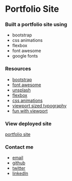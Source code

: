 # Portfolio Site

### Built a portfolio site using

- bootstrap
- css animations
- flexbox
- font awesome
- google fonts

### Resources

- [bootstrap](https://getbootstrap.com/docs/4.1/getting-started/introduction/)
- [font awesome](https://fontawesome.com/)
- [unsplash](https://unsplash.com/)
- [flexbox](https://css-tricks.com/snippets/css/a-guide-to-flexbox/)
- [css animations](https://css-tricks.com/almanac/properties/a/animation/)
- [viewport sized typography](https://css-tricks.com/viewport-sized-typography/)
- [fun with viewport](https://css-tricks.com/fun-viewport-units/)

### View deployed site

[portfolio site](https://gracious-pare-78dab1.netlify.com/)

### Contact me

- [email](marenwoodruff@gmail.com)
- [github]()
- [twitter](https://twitter.com/marenwoodruff)
- [linkedIn](https://www.linkedin.com/in/marenwoodruff/)
